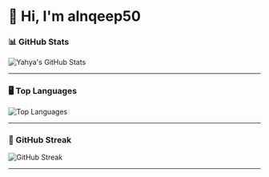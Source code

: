 # 👋 Hi, I'm alnqeep50


### 📊 GitHub Stats
![Yahya's GitHub Stats](https://github-readme-stats.vercel.app/api?username=alnqeep50&show_icons=true&count_private=true&include_all_commits=true&hide_title=false&theme=tokyonight)

---

### 🖥️ Top Languages
![Top Languages](https://github-readme-stats.vercel.app/api/top-langs/?username=alnqeep50&layout=compact&count_private=true&theme=tokyonight)

---

### 📅 GitHub Streak
![GitHub Streak](https://github-readme-streak-stats.herokuapp.com/?user=alnqeep50&theme=tokyonight)

---


